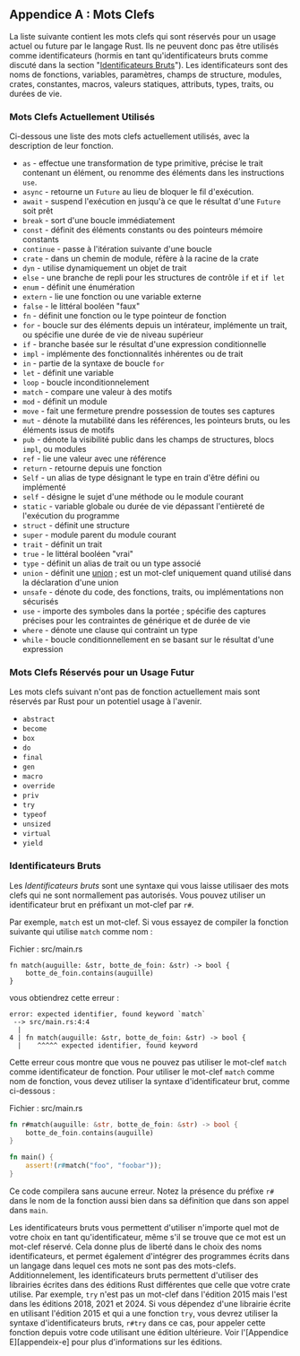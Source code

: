 ## Appendice A : Mots Clefs

La liste suivante contient les mots clefs qui sont réservés pour un usage
actuel ou future par le langage Rust. Ils ne peuvent donc pas être utilisés
comme identificateurs (hormis en tant qu'identificateurs bruts comme discuté
dans la section "[Identificateurs Bruts][raw-identifiers]<!-- ignore -->").
Les identificateurs sont des noms de fonctions, variables, paramètres, champs
de structure, modules, crates, constantes, macros, valeurs statiques, attributs,
types, traits, ou durées de vie.

[raw-identifiers]: #identificateurs-bruts

### Mots Clefs Actuellement Utilisés

Ci-dessous une liste des mots clefs actuellement utilisés, avec la description
de leur fonction.

- `as` - effectue une transformation de type primitive, précise le trait contenant
un élément, ou renomme des éléments dans les instructions `use`.
- `async` - retourne un `Future` au lieu de bloquer le fil d'exécution.
- `await` - suspend l'exécution en jusqu'à ce que le résultat d'une `Future` soit prêt
- `break` - sort d'une boucle immédiatement
- `const` - définit des éléments constants ou des pointeurs mémoire constants
- `continue` - passe à l'itération suivante d'une boucle
- `crate` - dans un chemin de module, réfère à la racine de la crate
- `dyn` - utilise dynamiquement un objet de trait
- `else` - une branche de repli pour les structures de contrôle `if` et `if let`
- `enum` - définit une énumération
- `extern` - lie une fonction ou une variable externe
- `false` - le littéral booléen "faux"
- `fn` - définit une fonction ou le type pointeur de fonction
- `for` - boucle sur des éléments depuis un intérateur, implémente un trait,
ou spécifie une durée de vie de niveau supérieur
- `if` - branche basée sur le résultat d'une expression conditionnelle
- `impl` - implémente des fonctionnalités inhérentes ou de trait
- `in` - partie de la syntaxe de boucle `for`
- `let` - définit une variable
- `loop` - boucle inconditionnelement
- `match` - compare une valeur à des motifs
- `mod` - définit un module
- `move` - fait une fermeture prendre possession de toutes ses captures
- `mut` - dénote la mutabilité dans les références, les pointeurs bruts, ou
les éléments issus de motifs
- `pub` - dénote la visibilité public dans les champs de structures, blocs `impl`,
ou modules
- `ref` - lie une valeur avec une référence
- `return` - retourne depuis une fonction
- `Self` - un alias de type désignant le type en train d'être défini ou implémenté
- `self` - désigne le sujet d'une méthode ou le module courant
- `static` - variable globale ou durée de vie dépassant l'entièreté de l'exécution
du programme
- `struct` - définit une structure
- `super` - module parent du module courant
- `trait` - définit un trait
- `true` - le littéral booléen "vrai"
- `type` - définit un alias de trait ou un type associé
- `union` - définit une [union][union]<!-- ignore --> ; est un mot-clef uniquement
quand utilisé dans la déclaration d'une union
- `unsafe` - dénote du code, des fonctions, traits, ou implémentations non sécurisés
- `use` - importe des symboles dans la portée ; spécifie des captures précises pour
les contraintes de générique et de durée de vie
- `where` - dénote une clause qui contraint un type
- `while` - boucle conditionnellement en se basant sur le résultat d'une expression


[union]: ../reference/items/unions.html

### Mots Clefs Réservés pour un Usage Futur

Les mots clefs suivant n'ont pas de fonction actuellement mais sont réservés 
par Rust pour un potentiel usage à l'avenir.

- `abstract`
- `become`
- `box`
- `do`
- `final`
- `gen`
- `macro`
- `override`
- `priv`
- `try`
- `typeof`
- `unsized`
- `virtual`
- `yield`

### Identificateurs Bruts

Les _Identificateurs bruts_ sont une syntaxe qui vous laisse utilisaer des mots
clefs qui ne sont normallement pas autorisés. Vous pouvez utiliser un identificateur
brut en préfixant un mot-clef par `r#`.

Par exemple, `match` est un mot-clef. Si vous essayez de compiler la fonction suivante
qui utilise `match` comme nom :

<span class="filename">Fichier : src/main.rs</span>

```rust,ignore,does_not_compile
fn match(auguille: &str, botte_de_foin: &str) -> bool {
    botte_de_foin.contains(auguille)
}
```

vous obtiendrez cette erreur :

```text
error: expected identifier, found keyword `match`
 --> src/main.rs:4:4
  |
4 | fn match(auguille: &str, botte_de_foin: &str) -> bool {
  |    ^^^^^ expected identifier, found keyword
```

Cette erreur cous montre que vous ne pouvez pas utiliser le mot-clef 
`match` comme identificateur de fonction. Pour utiliser le mot-clef
`match` comme nom de fonction, vous devez utiliser la syntaxe 
d'identificateur brut, comme ci-dessous :

<span class="filename">Fichier : src/main.rs</span>

```rust
fn r#match(auguille: &str, botte_de_foin: &str) -> bool {
    botte_de_foin.contains(auguille)
}

fn main() {
    assert!(r#match("foo", "foobar"));
}
```

Ce code compilera sans aucune erreur. Notez la présence du préfixe `r#` dans le
nom de la fonction aussi bien dans sa définition que dans son appel dans `main`.

Les identificateurs bruts vous permettent d'utiliser n'importe quel mot de votre
choix en tant qu'identificateur, même s'il se trouve que ce mot est un mot-clef 
réservé. Cela donne plus de liberté dans le choix des noms identificateurs, et 
permet également d'intégrer des programmes écrits dans un langage dans lequel ces
mots ne sont pas des mots-clefs. Additionnelement, les identificateurs bruts
permettent d'utiliser des librairies écrites dans des éditions Rust différentes
que celle que votre crate utilise. Par exemple, `try` n'est pas un mot-clef dans 
l'édition 2015 mais l'est dans les éditions 2018, 2021 et 2024. Si vous dépendez
d'une librairie écrite en utilisant l'édition 2015 et qui a une fonction `try`,
vous devrez utiliser la syntaxe d'identificateurs bruts, `r#try` dans ce cas, pour
appeler cette fonction depuis votre code utilisant une édition ultérieure. Voir
l'[Appendice E][appendeix-e]<!-- ignore --> pour plus d'informations sur les 
éditions.

[appendix-e]: appendix-05-editions.html
